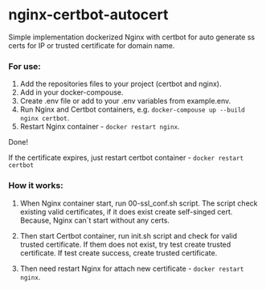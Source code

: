 # nginx-certbot-autocert
Simple implementation dockerized Nginx with certbot for auto generate ss certs for IP or trusted certificate for domain name.

<h3>For use:</h3>

1. Add the repositories files to your project (certbot and nginx).
2. Add in your docker-compouse.
3. Create .env file or add to your .env variables from example.env. 
4. Run Nginx and Certbot containers, e.g. `docker-compouse up --build nginx certbot`.
5. Restart Nginx container - `docker restart nginx`.

Done!

If the certificate expires, just restart certbot container - `docker restart certbot`

<h3>How it works:</h3>

1. When Nginx container start, run 00-ssl_conf.sh script. 
The script check existing valid certificates, if it does exist create self-singed cert. Because, Nginx can`t start without any certs.

2. Then start Certbot container, run init.sh script and check for valid trusted certificate. 
If them does not exist, try test create trusted certificate. If test create success, create trusted certificate.

3. Then need restart Nginx for attach new certificate - `docker restart nginx`.
